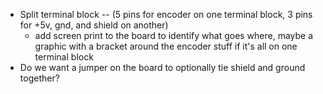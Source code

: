 - Split terminal block -- (5 pins for encoder on one terminal block, 3
  pins for +5v, gnd, and shield on another)
    - add screen print to the board to identify what goes where, maybe
      a graphic with a bracket around the encoder stuff if it's all on
      one terminal block
- Do we want a jumper on the board to optionally tie shield and ground
  together?

